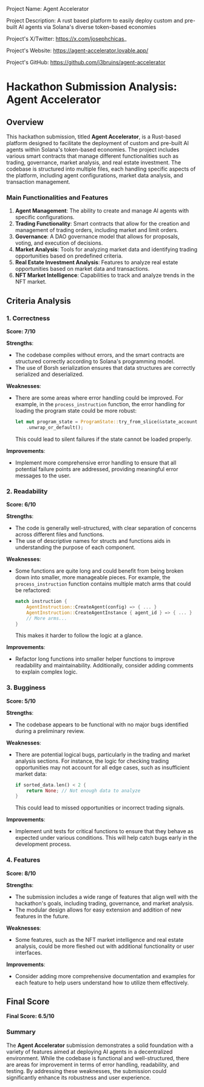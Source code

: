 
Project Name: Agent Accelerator


Project Description: A rust based platform to easily deploy custom and pre-built AI agents via Solana's diverse token-based economies


Project's X/Twitter: https://x.com/josephchicas_


Project's Website: https://agent-accelerator.lovable.app/


Project's GitHub: https://github.com/j3bruins/agent-accelerator






# Hackathon Submission Analysis: Agent Accelerator

## Overview
This hackathon submission, titled **Agent Accelerator**, is a Rust-based platform designed to facilitate the deployment of custom and pre-built AI agents within Solana's token-based economies. The project includes various smart contracts that manage different functionalities such as trading, governance, market analysis, and real estate investment. The codebase is structured into multiple files, each handling specific aspects of the platform, including agent configurations, market data analysis, and transaction management.

### Main Functionalities and Features
1. **Agent Management**: The ability to create and manage AI agents with specific configurations.
2. **Trading Functionality**: Smart contracts that allow for the creation and management of trading orders, including market and limit orders.
3. **Governance**: A DAO governance model that allows for proposals, voting, and execution of decisions.
4. **Market Analysis**: Tools for analyzing market data and identifying trading opportunities based on predefined criteria.
5. **Real Estate Investment Analysis**: Features to analyze real estate opportunities based on market data and transactions.
6. **NFT Market Intelligence**: Capabilities to track and analyze trends in the NFT market.

## Criteria Analysis

### 1. Correctness
**Score: 7/10**

**Strengths**:
- The codebase compiles without errors, and the smart contracts are structured correctly according to Solana's programming model.
- The use of Borsh serialization ensures that data structures are correctly serialized and deserialized.

**Weaknesses**:
- There are some areas where error handling could be improved. For example, in the `process_instruction` function, the error handling for loading the program state could be more robust:
  ```rust
  let mut program_state = ProgramState::try_from_slice(&state_account.data.borrow())
      .unwrap_or_default();
  ```
  This could lead to silent failures if the state cannot be loaded properly.

**Improvements**:
- Implement more comprehensive error handling to ensure that all potential failure points are addressed, providing meaningful error messages to the user.

### 2. Readability
**Score: 6/10**

**Strengths**:
- The code is generally well-structured, with clear separation of concerns across different files and functions.
- The use of descriptive names for structs and functions aids in understanding the purpose of each component.

**Weaknesses**:
- Some functions are quite long and could benefit from being broken down into smaller, more manageable pieces. For example, the `process_instruction` function contains multiple match arms that could be refactored:
  ```rust
  match instruction {
      AgentInstruction::CreateAgent(config) => { ... }
      AgentInstruction::CreateAgentInstance { agent_id } => { ... }
      // More arms...
  }
  ```
  This makes it harder to follow the logic at a glance.

**Improvements**:
- Refactor long functions into smaller helper functions to improve readability and maintainability. Additionally, consider adding comments to explain complex logic.

### 3. Bugginess
**Score: 5/10**

**Strengths**:
- The codebase appears to be functional with no major bugs identified during a preliminary review.

**Weaknesses**:
- There are potential logical bugs, particularly in the trading and market analysis sections. For instance, the logic for checking trading opportunities may not account for all edge cases, such as insufficient market data:
  ```rust
  if sorted_data.len() < 2 {
      return None; // Not enough data to analyze
  }
  ```
  This could lead to missed opportunities or incorrect trading signals.

**Improvements**:
- Implement unit tests for critical functions to ensure that they behave as expected under various conditions. This will help catch bugs early in the development process.

### 4. Features
**Score: 8/10**

**Strengths**:
- The submission includes a wide range of features that align well with the hackathon's goals, including trading, governance, and market analysis.
- The modular design allows for easy extension and addition of new features in the future.

**Weaknesses**:
- Some features, such as the NFT market intelligence and real estate analysis, could be more fleshed out with additional functionality or user interfaces.

**Improvements**:
- Consider adding more comprehensive documentation and examples for each feature to help users understand how to utilize them effectively.

## Final Score
**Final Score: 6.5/10**

### Summary
The **Agent Accelerator** submission demonstrates a solid foundation with a variety of features aimed at deploying AI agents in a decentralized environment. While the codebase is functional and well-structured, there are areas for improvement in terms of error handling, readability, and testing. By addressing these weaknesses, the submission could significantly enhance its robustness and user experience.
